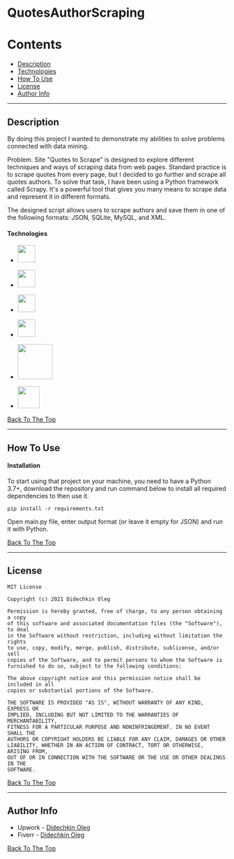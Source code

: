 # QuotesAuthorScraping

Contents
========

- [Description](#description)
- [Technologies](#technologies)
- [How To Use](#how-to-use)
- [License](#license)
- [Author Info](#author-info)

---

## Description

By doing this project I wanted to demonstrate my abilities to solve problems connected with data mining.

Problem. Site "Quotes to Scrape" is designed to explore different techniques and ways of scraping data from web pages. Standard practice is to scrape quotes from every page, but I decided to go further and scrape all quotes authors. To solve that task, I have been using a Python framework called Scrapy. It's a powerful tool that gives you many means to scrape data and represent it in different formats.

The designed script allows users to scrape authors and save them in one of the following formats: JSON, SQLite, MySQL, and XML.

#### Technologies

- <img width="40px" src="https://user-images.githubusercontent.com/1499751/115736045-a513f280-a393-11eb-8dbd-ebd3eda15841.png"/>
* <img width="40px" src="https://user-images.githubusercontent.com/1499751/120819176-f9e28580-c55b-11eb-9635-93e2dc487f8e.png"/>
- <img width="40px" src="https://user-images.githubusercontent.com/1499751/120821194-ecc69600-c55d-11eb-99ab-4df9ae2dca53.png"/> 
* <img width="40px" src="https://user-images.githubusercontent.com/1499751/120819621-6d849280-c55c-11eb-8e85-71e662d72dc7.png"/> 
- <img width="80px" src="https://user-images.githubusercontent.com/1499751/120820664-6a3dd680-c55d-11eb-818c-dbd8f68481aa.png"/> 
* <img width="50px" src="https://user-images.githubusercontent.com/1499751/120820294-159a5b80-c55d-11eb-8e27-32dc85f5a88f.png"/>

[Back To The Top](#QuotesAuthorScraping)

---

## How To Use

#### Installation

To start using that project on your machine, you need to have a Python 3.7+, download the repository and run command below to install all required dependencies to then use it.

`pip install -r requirements.txt`

Open main.py file, enter output format (or leave it empty for JSON) and run it with Python.

[Back To The Top](#QuotesAuthorScraping)

---

## License

```text
MIT License

Copyright (c) 2021 Didechkin Oleg

Permission is hereby granted, free of charge, to any person obtaining a copy
of this software and associated documentation files (the "Software"), to deal
in the Software without restriction, including without limitation the rights
to use, copy, modify, merge, publish, distribute, sublicense, and/or sell
copies of the Software, and to permit persons to whom the Software is
furnished to do so, subject to the following conditions:

The above copyright notice and this permission notice shall be included in all
copies or substantial portions of the Software.

THE SOFTWARE IS PROVIDED "AS IS", WITHOUT WARRANTY OF ANY KIND, EXPRESS OR
IMPLIED, INCLUDING BUT NOT LIMITED TO THE WARRANTIES OF MERCHANTABILITY,
FITNESS FOR A PARTICULAR PURPOSE AND NONINFRINGEMENT. IN NO EVENT SHALL THE
AUTHORS OR COPYRIGHT HOLDERS BE LIABLE FOR ANY CLAIM, DAMAGES OR OTHER
LIABILITY, WHETHER IN AN ACTION OF CONTRACT, TORT OR OTHERWISE, ARISING FROM,
OUT OF OR IN CONNECTION WITH THE SOFTWARE OR THE USE OR OTHER DEALINGS IN THE
SOFTWARE.
```

[Back To The Top](#QuotesAuthorScraping)

---

## Author Info

- Upwork - [Didechkin Oleg](https://www.upwork.com/freelancers/~01bc2c6d8b19205903)
- Fiverr - [Didechkin Oleg](https://www.fiverr.com/dbofury)

[Back To The Top](#QuotesAuthorScraping)
